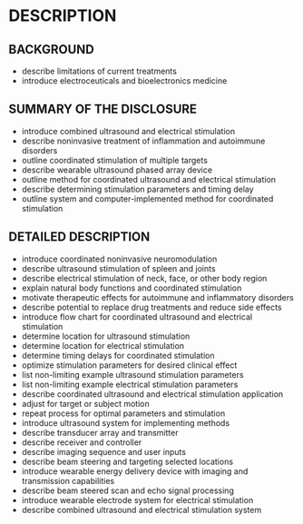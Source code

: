 # DESCRIPTION

## BACKGROUND

- describe limitations of current treatments
- introduce electroceuticals and bioelectronics medicine

## SUMMARY OF THE DISCLOSURE

- introduce combined ultrasound and electrical stimulation
- describe noninvasive treatment of inflammation and autoimmune disorders
- outline coordinated stimulation of multiple targets
- describe wearable ultrasound phased array device
- outline method for coordinated ultrasound and electrical stimulation
- describe determining stimulation parameters and timing delay
- outline system and computer-implemented method for coordinated stimulation

## DETAILED DESCRIPTION

- introduce coordinated noninvasive neuromodulation
- describe ultrasound stimulation of spleen and joints
- describe electrical stimulation of neck, face, or other body region
- explain natural body functions and coordinated stimulation
- motivate therapeutic effects for autoimmune and inflammatory disorders
- describe potential to replace drug treatments and reduce side effects
- introduce flow chart for coordinated ultrasound and electrical stimulation
- determine location for ultrasound stimulation
- determine location for electrical stimulation
- determine timing delays for coordinated stimulation
- optimize stimulation parameters for desired clinical effect
- list non-limiting example ultrasound stimulation parameters
- list non-limiting example electrical stimulation parameters
- describe coordinated ultrasound and electrical stimulation application
- adjust for target or subject motion
- repeat process for optimal parameters and stimulation
- introduce ultrasound system for implementing methods
- describe transducer array and transmitter
- describe receiver and controller
- describe imaging sequence and user inputs
- describe beam steering and targeting selected locations
- introduce wearable energy delivery device with imaging and transmission capabilities
- describe beam steered scan and echo signal processing
- introduce wearable electrode system for electrical stimulation
- describe combined ultrasound and electrical stimulation system

